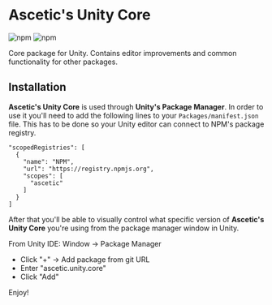 # Ascetic's Unity Core

![npm](https://img.shields.io/npm/v/ascetic.unity.core?style=for-the-badge)
![npm](https://img.shields.io/npm/dw/ascetic.unity.core?style=for-the-badge)

Core package for Unity. Contains editor improvements and common functionality for other packages.

## Installation

**Ascetic's Unity Core** is used through **Unity's Package Manager**. In order to use it you'll need to add the following lines to your `Packages/manifest.json` file. This has to be done so your Unity editor can connect to NPM's package registry.

```
"scopedRegistries": [
  {
    "name": "NPM",
    "url": "https://registry.npmjs.org",
    "scopes": [
      "ascetic"
    ]
  }
]
```

After that you'll be able to visually control what specific version of **Ascetic's Unity Core** you're using from the package manager window in Unity.

From Unity IDE: Window -> Package Manager
* Click "+" -> Add package from git URL
* Enter "ascetic.unity.core"
* Click "Add"

Enjoy!
